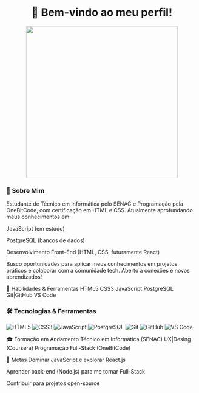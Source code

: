 <div align="center">
  <h1>👋 Bem-vindo ao meu perfil!</h1>
</div> 

<div align="center">
  <img src="https://media1.tenor.com/m/DvfAaX1ygGcAAAAd/how-do-i-use-computer-don%27t-understand-computer.gif" width="400" />
</div>

### 🚀 Sobre Mim
Estudante de Técnico em Informática pelo SENAC e Programação pela OneBitCode, com certificação em HTML e CSS. Atualmente aprofundando meus conhecimentos em:

JavaScript (em estudo)

PostgreSQL (bancos de dados)

Desenvolvimento Front-End (HTML, CSS, futuramente React)

Busco oportunidades para aplicar meus conhecimentos em projetos práticos e colaborar com a comunidade tech. Aberto a conexões e novos aprendizados!

📌 Habilidades & Ferramentas
HTML5 CSS3 JavaScript PostgreSQL Git|GitHub VS Code
### **🛠️ Tecnologias & Ferramentas**  

![HTML5](https://img.shields.io/badge/HTML5-E34F26?style=for-the-badge&logo=html5&logoColor=white)
![CSS3](https://img.shields.io/badge/CSS3-1572B6?style=for-the-badge&logo=css3&logoColor=white)
![JavaScript](https://img.shields.io/badge/JavaScript-F7DF1E?style=for-the-badge&logo=javascript&logoColor=black)
![PostgreSQL](https://img.shields.io/badge/PostgreSQL-316192?style=for-the-badge&logo=postgresql&logoColor=white)
![Git](https://img.shields.io/badge/Git-E34F26?style=for-the-badge&logo=git&logoColor=white)
![GitHub](https://img.shields.io/badge/GitHub-100000?style=for-the-badge&logo=github&logoColor=white)
![VS Code](https://img.shields.io/badge/VS_Code-007ACC?style=for-the-badge&logo=visual-studio-code&logoColor=white)

🎓 Formação em Andamento
Técnico em Informática (SENAC)
UX|Desing (Coursera) 
Programação Full-Stack (OneBitCode)

🌱 Metas
Dominar JavaScript e explorar React.js

Aprender back-end (Node.js) para me tornar Full-Stack

Contribuir para projetos open-source
